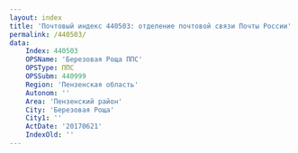 ```yaml
---
layout: index
title: 'Почтовый индекс 440503: отделение почтовой связи Почты России'
permalink: /440503/
data:
    Index: 440503
    OPSName: 'Березовая Роща ППС'
    OPSType: ППС
    OPSSubm: 440999
    Region: 'Пензенская область'
    Autonom: ''
    Area: 'Пензенский район'
    City: 'Березовая Роща'
    City1: ''
    ActDate: '20170621'
    IndexOld: ''
---
```

